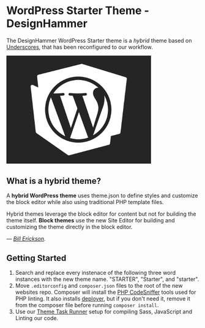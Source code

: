 # WordPress Starter Theme - DesignHammer

The DesignHammer WordPress Starter theme is a _hybrid_ theme based on [Underscores](https://underscores.me/), that has been reconfigured to our workflow.

<img src="STARTER/screenshot.png" alt="[DesignHammer WordPress Theme Screen Shot" style="width:75%;" />

## What is a hybrid theme?

A **hybrid WordPress theme** uses theme.json to define styles and customize the block editor while also using traditional PHP template files.

Hybrid themes leverage the block editor for content but not for building the theme itself. **Block themes** use the new Site Editor for building and customizing the theme directly in the block editor.

_— [Bill Erickson](https://www.billerickson.net/)._


## Getting Started

1. Search and replace every instenace of the following three word instances with the new theme name. "STARTER", "Starter", and "starter".
2. Move `.editorconfig` and `composer.json` files to the root of the new websites repo. Composer will install the [PHP CodeSniffer](https://github.com/PHPCSStandards/PHP_CodeSniffer/) tools used for PHP linting. It also installs [deployer](https://deployer.org/), but if you don't need it, remove it from the composer file before running `composer install`.
3. Use our [Theme Task Runner](https://github.com/designhammer/theme-task-runner) setup for compiling Sass, JavaScript and Linting our code.
